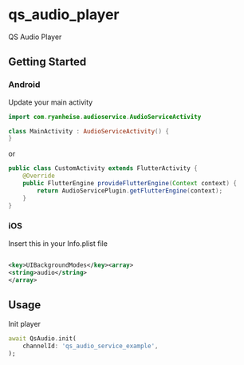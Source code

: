 # qs_audio_player

QS Audio Player

## Getting Started

### Android

Update your main activity

```kotlin
import com.ryanheise.audioservice.AudioServiceActivity

class MainActivity : AudioServiceActivity() {
}
```

or

```java
public class CustomActivity extends FlutterActivity {
    @Override
    public FlutterEngine provideFlutterEngine(Context context) {
        return AudioServicePlugin.getFlutterEngine(context);
    }
}
```

### iOS

Insert this in your Info.plist file

```xml

<key>UIBackgroundModes</key><array>
<string>audio</string>
</array>
  ```

## Usage

Init player

```dart
await QsAudio.init(
    channelId: 'qs_audio_service_example',
);
```

